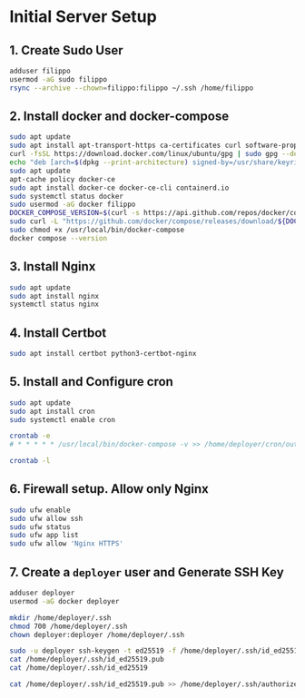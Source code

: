 # Initial Server Setup

## 1. Create Sudo User

```bash
adduser filippo
usermod -aG sudo filippo
rsync --archive --chown=filippo:filippo ~/.ssh /home/filippo
```

## 2. Install docker and docker-compose

```bash
sudo apt update
sudo apt install apt-transport-https ca-certificates curl software-properties-common
curl -fsSL https://download.docker.com/linux/ubuntu/gpg | sudo gpg --dearmor -o /usr/share/keyrings/docker-archive-keyring.gpg
echo "deb [arch=$(dpkg --print-architecture) signed-by=/usr/share/keyrings/docker-archive-keyring.gpg] https://download.docker.com/linux/ubuntu $(lsb_release -cs) stable" | sudo tee /etc/apt/sources.list.d/docker.list > /dev/null
sudo apt update
apt-cache policy docker-ce
sudo apt install docker-ce docker-ce-cli containerd.io
sudo systemctl status docker
sudo usermod -aG docker filippo
DOCKER_COMPOSE_VERSION=$(curl -s https://api.github.com/repos/docker/compose/releases/latest | grep -Po '"tag_name": "\K[0-9.]+')
sudo curl -L "https://github.com/docker/compose/releases/download/${DOCKER_COMPOSE_VERSION}/docker-compose-$(uname -s)-$(uname -m)" -o /usr/local/bin/docker-compose
sudo chmod +x /usr/local/bin/docker-compose
docker compose --version
```

## 3. Install Nginx

```bash
sudo apt update
sudo apt install nginx
systemctl status nginx
```

## 4. Install Certbot

```bash
sudo apt install certbot python3-certbot-nginx
```

## 5. Install and Configure cron

```bash
sudo apt update
sudo apt install cron
sudo systemctl enable cron

crontab -e
# * * * * * /usr/local/bin/docker-compose -v >> /home/deployer/cron/out.log 2>&1

crontab -l
```

## 6. Firewall setup. Allow only Nginx

```bash
sudo ufw enable
sudo ufw allow ssh
sudo ufw status
sudo ufw app list
sudo ufw allow 'Nginx HTTPS'
```

## 7. Create a `deployer` user and Generate SSH Key

```bash
adduser deployer
usermod -aG docker deployer

mkdir /home/deployer/.ssh
chmod 700 /home/deployer/.ssh
chown deployer:deployer /home/deployer/.ssh

sudo -u deployer ssh-keygen -t ed25519 -f /home/deployer/.ssh/id_ed25519 -N ""
cat /home/deployer/.ssh/id_ed25519.pub
cat /home/deployer/.ssh/id_ed25519

cat /home/deployer/.ssh/id_ed25519.pub >> /home/deployer/.ssh/authorized_keys
```
